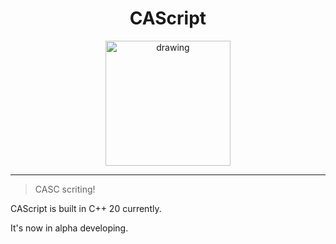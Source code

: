 <div align="center">

# CAScript

<img src="https://user-images.githubusercontent.com/43753315/129302747-d65fb9d1-0cf4-4b1b-92e4-1a8dff99c56d.png" alt="drawing" width="200"/>  
<br/>
<hr/>
</div>

> CASC scriting!  

CAScript is built in C++ 20 currently.

It's now in alpha developing.
